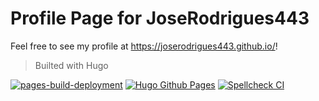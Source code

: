 # Profile Page for JoseRodrigues443

Feel free to see my profile at <https://joserodrigues443.github.io/>!

> Builted with Hugo

[![pages-build-deployment](https://github.com/JoseRodrigues443/joserodrigues443.github.io/actions/workflows/pages/pages-build-deployment/badge.svg?branch=gh-pages)](https://github.com/JoseRodrigues443/joserodrigues443.github.io/actions/workflows/pages/pages-build-deployment)
[![Hugo Github Pages](https://github.com/JoseRodrigues443/joserodrigues443.github.io/actions/workflows/hugo-gh-pages.yml/badge.svg)](https://github.com/JoseRodrigues443/joserodrigues443.github.io/actions/workflows/hugo-gh-pages.yml)
[![Spellcheck CI](https://github.com/JoseRodrigues443/joserodrigues443.github.io/actions/workflows/spell_check.yml/badge.svg)](https://github.com/JoseRodrigues443/joserodrigues443.github.io/actions/workflows/spell_check.yml)